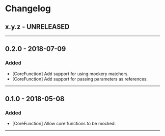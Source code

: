 Changelog
=========

## x.y.z - UNRELEASED

--------

## 0.2.0 - 2018-07-09

### Added

* [CoreFunction] Add support for using mockery matchers.
* [CoreFunction] Add support for passing parameters as references.

--------

## 0.1.0 - 2018-05-08

### Added

* [CoreFunction] Allow core functions to be mocked.

--------
